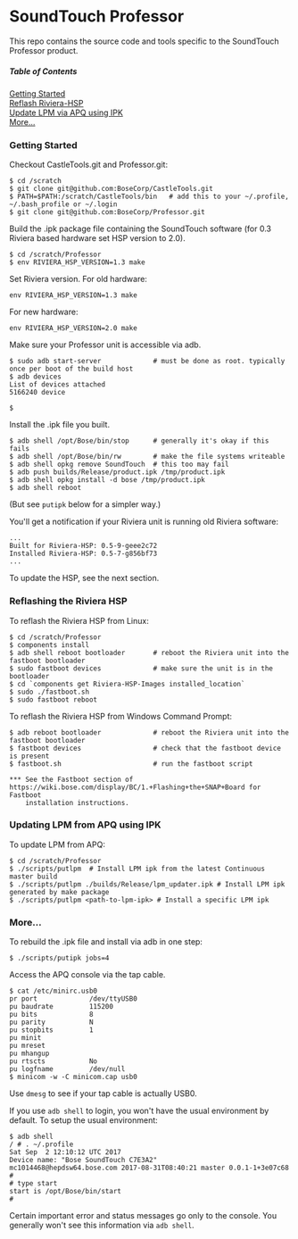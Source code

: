 SoundTouch Professor
====================

This repo contains the source code and tools specific to the SoundTouch Professor product.

##### Table of Contents  
[Getting Started](#start)  
[Reflash Riviera-HSP](#hsp)  
[Update LPM via APQ using IPK](#lpm)   
[More...](#more)  

<a name="start"/>

### Getting Started

Checkout CastleTools.git and Professor.git:
```shell session
$ cd /scratch
$ git clone git@github.com:BoseCorp/CastleTools.git
$ PATH=$PATH:/scratch/CastleTools/bin   # add this to your ~/.profile, ~/.bash_profile or ~/.login
$ git clone git@github.com:BoseCorp/Professor.git
```

Build the .ipk package file containing the SoundTouch software (for 0.3 Riviera based hardware set HSP version to 2.0).
```shell session
$ cd /scratch/Professor
$ env RIVIERA_HSP_VERSION=1.3 make
```

Set Riviera version.
For old hardware:
```shell session
env RIVIERA_HSP_VERSION=1.3 make
```
For new hardware:
```shell session
env RIVIERA_HSP_VERSION=2.0 make
```

Make sure your Professor unit is accessible via adb.
```shell session
$ sudo adb start-server             # must be done as root. typically once per boot of the build host
$ adb devices
List of devices attached
5166240	device

$
```

Install the .ipk file you built.
```shell session
$ adb shell /opt/Bose/bin/stop      # generally it's okay if this fails
$ adb shell /opt/Bose/bin/rw        # make the file systems writeable
$ adb shell opkg remove SoundTouch  # this too may fail
$ adb push builds/Release/product.ipk /tmp/product.ipk
$ adb shell opkg install -d bose /tmp/product.ipk
$ adb shell reboot
```
(But see `putipk` below for a simpler way.)

You'll get a notification if your Riviera unit is running old Riviera software:
```shell session
...
Built for Riviera-HSP: 0.5-9-geee2c72
Installed Riviera-HSP: 0.5-7-g856bf73
...
```

To update the HSP, see the next section.

<a name="hsp"/>

### Reflashing the Riviera HSP

To reflash the Riviera HSP from Linux:
```shell session
$ cd /scratch/Professor
$ components install
$ adb shell reboot bootloader       # reboot the Riviera unit into the fastboot bootloader
$ sudo fastboot devices             # make sure the unit is in the bootloader
$ cd `components get Riviera-HSP-Images installed_location`
$ sudo ./fastboot.sh
$ sudo fastboot reboot
```

To reflash the Riviera HSP from Windows Command Prompt:
```shell session
$ adb reboot bootloader             # reboot the Riviera unit into the fastboot bootloader
$ fastboot devices                  # check that the fastboot device is present
$ fastboot.sh                       # run the fastboot script

*** See the Fastboot section of https://wiki.bose.com/display/BC/1.+Flashing+the+SNAP+Board for Fastboot
    installation instructions.
```

<a name="lpm"/>

### Updating LPM from APQ using IPK

To update LPM from APQ:
```shell session
$ cd /scratch/Professor
$ ./scripts/putlpm  # Install LPM ipk from the latest Continuous master build
$ ./scripts/putlpm ./builds/Release/lpm_updater.ipk # Install LPM ipk generated by make package
$ ./scripts/putlpm <path-to-lpm-ipk> # Install a specific LPM ipk  
```

### More...

To rebuild the .ipk file and install via adb in one step:

```shell session
$ ./scripts/putipk jobs=4
```

Access the APQ console via the tap cable.

```shell session
$ cat /etc/minirc.usb0
pr port             /dev/ttyUSB0
pu baudrate         115200
pu bits             8
pu parity           N
pu stopbits         1
pu minit
pu mreset
pu mhangup
pu rtscts           No
pu logfname         /dev/null
$ minicom -w -C minicom.cap usb0
```

Use `dmesg` to see if your tap cable is actually USB0.

If you use `adb shell` to login, you won't have the usual environment by default.
To setup the usual environment:

```shell session
$ adb shell
/ # . ~/.profile
Sat Sep  2 12:10:12 UTC 2017
Device name: "Bose SoundTouch C7E3A2"
mc1014468@hepdsw64.bose.com 2017-08-31T08:40:21 master 0.0.1-1+3e07c68
#
# type start
start is /opt/Bose/bin/start
#
```

Certain important error and status messages go only to the console.
You generally won't see this information via `adb shell`.
